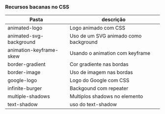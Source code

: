 ### Recursos bacanas no CSS

Pasta  | descrição
------------- | -------------
animated-logo  | Logo animado com CSS
animated-svg-background  | Uso de um SVG animado como background
animation-keyframe-skew  | Usando o animation com keyframe
border-gradient  | Cor gradiente nas bordas
border-image  | Uso de imagem nas bordas
google-logo  | Logo do Google com CSS
infinite-burger  | Backgound com repeater
multiple-shadows  | Multiplos shadows no elemento
text-shadow  | uso do text-shadow